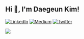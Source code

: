 
## Hi 👋, I'm Daegeun Kim!
[![LinkedIn](https://img.shields.io/badge/LinkedIn-%230077B5.svg?logo=linkedin&logoColor=white)](https://linkedin.com/in/daegeun-kim) [![Medium](https://img.shields.io/badge/Medium-12100E?logo=medium&logoColor=white)](https://medium.com/@daegeun.kim) [![Twitter](https://img.shields.io/badge/Twitter-%231DA1F2.svg?logo=Twitter&logoColor=white)](https://twitter.com/dgkim84)

![](https://github-readme-streak-stats.herokuapp.com/?user=k8nx)

